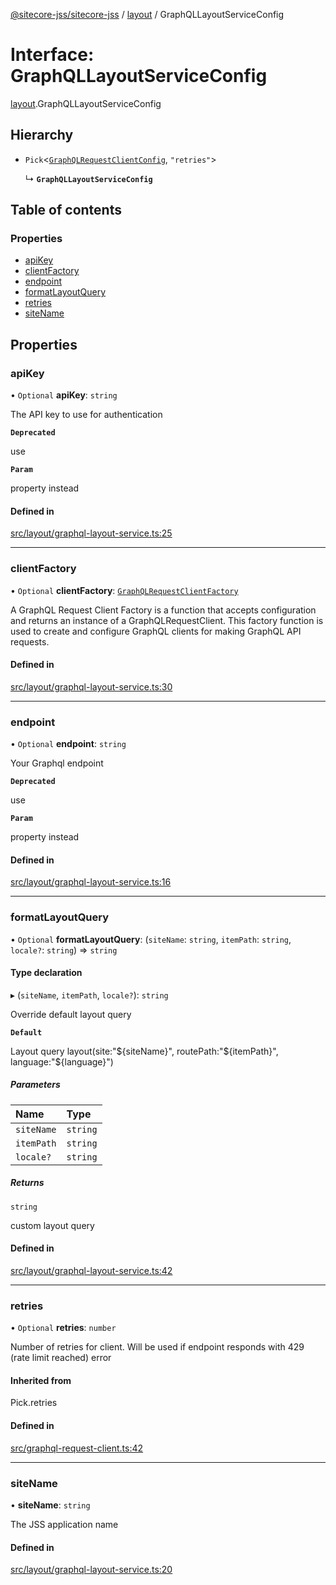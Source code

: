 [@sitecore-jss/sitecore-jss](../README.md) / [layout](../modules/layout.md) / GraphQLLayoutServiceConfig

# Interface: GraphQLLayoutServiceConfig

[layout](../modules/layout.md).GraphQLLayoutServiceConfig

## Hierarchy

- `Pick`<[`GraphQLRequestClientConfig`](../modules/index.md#graphqlrequestclientconfig), ``"retries"``\>

  ↳ **`GraphQLLayoutServiceConfig`**

## Table of contents

### Properties

- [apiKey](layout.GraphQLLayoutServiceConfig.md#apikey)
- [clientFactory](layout.GraphQLLayoutServiceConfig.md#clientfactory)
- [endpoint](layout.GraphQLLayoutServiceConfig.md#endpoint)
- [formatLayoutQuery](layout.GraphQLLayoutServiceConfig.md#formatlayoutquery)
- [retries](layout.GraphQLLayoutServiceConfig.md#retries)
- [siteName](layout.GraphQLLayoutServiceConfig.md#sitename)

## Properties

### apiKey

• `Optional` **apiKey**: `string`

The API key to use for authentication

**`Deprecated`**

use

**`Param`**

property instead

#### Defined in

[src/layout/graphql-layout-service.ts:25](https://github.com/Sitecore/jss/blob/9431b2854/packages/sitecore-jss/src/layout/graphql-layout-service.ts#L25)

___

### clientFactory

• `Optional` **clientFactory**: [`GraphQLRequestClientFactory`](../modules/index.md#graphqlrequestclientfactory)

A GraphQL Request Client Factory is a function that accepts configuration and returns an instance of a GraphQLRequestClient.
This factory function is used to create and configure GraphQL clients for making GraphQL API requests.

#### Defined in

[src/layout/graphql-layout-service.ts:30](https://github.com/Sitecore/jss/blob/9431b2854/packages/sitecore-jss/src/layout/graphql-layout-service.ts#L30)

___

### endpoint

• `Optional` **endpoint**: `string`

Your Graphql endpoint

**`Deprecated`**

use

**`Param`**

property instead

#### Defined in

[src/layout/graphql-layout-service.ts:16](https://github.com/Sitecore/jss/blob/9431b2854/packages/sitecore-jss/src/layout/graphql-layout-service.ts#L16)

___

### formatLayoutQuery

• `Optional` **formatLayoutQuery**: (`siteName`: `string`, `itemPath`: `string`, `locale?`: `string`) => `string`

#### Type declaration

▸ (`siteName`, `itemPath`, `locale?`): `string`

Override default layout query

**`Default`**

Layout query
layout(site:"${siteName}", routePath:"${itemPath}", language:"${language}")

##### Parameters

| Name | Type |
| :------ | :------ |
| `siteName` | `string` |
| `itemPath` | `string` |
| `locale?` | `string` |

##### Returns

`string`

custom layout query

#### Defined in

[src/layout/graphql-layout-service.ts:42](https://github.com/Sitecore/jss/blob/9431b2854/packages/sitecore-jss/src/layout/graphql-layout-service.ts#L42)

___

### retries

• `Optional` **retries**: `number`

Number of retries for client. Will be used if endpoint responds with 429 (rate limit reached) error

#### Inherited from

Pick.retries

#### Defined in

[src/graphql-request-client.ts:42](https://github.com/Sitecore/jss/blob/9431b2854/packages/sitecore-jss/src/graphql-request-client.ts#L42)

___

### siteName

• **siteName**: `string`

The JSS application name

#### Defined in

[src/layout/graphql-layout-service.ts:20](https://github.com/Sitecore/jss/blob/9431b2854/packages/sitecore-jss/src/layout/graphql-layout-service.ts#L20)
